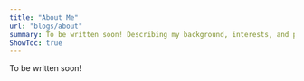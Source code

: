 ```yaml
---
title: "About Me"
url: "blogs/about"
summary: To be written soon! Describing my background, interests, and passions...
ShowToc: true
---
```

 To be written soon!
